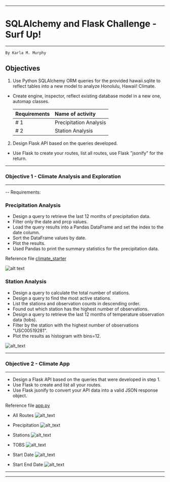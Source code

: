 ***
# SQLAlchemy and Flask Challenge - Surf Up!
***

    By Karla M. Murphy

## Objectives

1. Use Python SQLAlchemy ORM queries for the provided hawaii.sqlite to reflect tables into a new model to analyze Honolulu, Hawaii! Climate.
  - Create engine, inspector, reflect existing database model in a new one, automap classes.
  
      |Requirements|Name of activity|
      |:---|:---|
      |# 1|Precipitation Analysis|
      |# 2|Station Analysis|
      
2. Design Flask API based on the queries developed.
  - Use Flask to create your routes, list all routes, use Flask "jsonify" for the return.

*********

### Objective 1 - Climate Analysis and Exploration
------------
-- Requirements:
### Precipitation Analysis

- Design a query to retrieve the last 12 months of precipitation data.
- Filter only the date and prcp values.
- Load the query results into a Pandas DataFrame and set the index to the date column.
- Sort the DataFrame values by date.
- Plot the results.
- Used Pandas to print the summary statistics for the precipitation data.

Reference file [climate_starter](https://github.com/Krla20/sqlalchemy-challenge/blob/main/Instructions/climate_starter.ipynb)

![alt text](https://github.com/Krla20/sqlalchemy-challenge/blob/main/Instructions/Images/One_year_precipitation.png)

### Station Analysis
- Design a query to calculate the total number of stations.
- Design a query to find the most active stations.
- List the stations and observation counts in descending order.
- Found out which station has the highest number of observations.
- Design a query to retrieve the last 12 months of temperature observation data (tobs).
- Filter by the station with the highest number of observations "USC00519281".
- Plot the results as histogram with bins=12.

![alt_text](https://github.com/Krla20/sqlalchemy-challenge/blob/main/Instructions/Images/Temperature_station_USC00519281.png)

***
 
### Objective 2 - Climate App
----
- Design a Flask API based on the queries that were developed in step 1.
- Use Flask to create and list all your routes.
- Use Flask jsonify to convert your API data into a valid JSON response object.

Reference file [app.py](https://github.com/Krla20/sqlalchemy-challenge/blob/main/Instructions/app.py)

  - All Routes
![alt_text](https://github.com/Krla20/sqlalchemy-challenge/blob/main/Instructions/Images/api_routes.PNG)

  - Precipitation
![alt_text](https://github.com/Krla20/sqlalchemy-challenge/blob/main/Instructions/Images/api_precipitation.PNG)

  - Stations
![alt_text](https://github.com/Krla20/sqlalchemy-challenge/blob/main/Instructions/Images/api_stations.PNG)

  - TOBS
![alt_text](https://github.com/Krla20/sqlalchemy-challenge/blob/main/Instructions/Images/api_tobs.PNG)

  - Start Date
![alt_text](https://github.com/Krla20/sqlalchemy-challenge/blob/main/Instructions/Images/api_start_date.PNG)

  - Start End Date
![alt_text](https://github.com/Krla20/sqlalchemy-challenge/blob/main/Instructions/Images/api_start_end_date.PNG)

------
***

